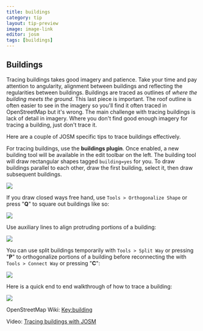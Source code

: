 ```yaml
---
title: buildings
category: tip
layout: tip-preview
image: image-link
editor: josm
tags: [buildings]
---
```



## Buildings

Tracing buildings takes good imagery and patience. Take your time and pay attention to angularity, alignment between buildings and reflecting the regularities between buildings. Buildings are traced as outlines of *where the building meets the ground*. This last piece is important. The roof outline is often easier to see in the imagery so you'll find it often traced in OpenStreetMap but it's wrong. The main challenge with tracing buildings is lack of detail in imagery. Where you don't find good enough imagery for tracing a building, just don't trace it. 

Here are a couple of JOSM specific tips to trace buildings effectively.

For tracing buildings, use the **buildings plugin**. Once enabled, a new building tool will be available in the edit toolbar on the left. The building tool will draw rectangular shapes tagged `building=yes` for you. To draw buildings parallel to each other, draw the first building, select it, then draw subsequent buildings.

![](https://s3.amazonaws.com/f.cl.ly/items/3A2T0l0Y3x0N030w090F/building.gif)

If you draw closed ways free hand, use `Tools > Orthogonalize Shape` or press "**Q**" to square out buildings like so:

![](https://s3.amazonaws.com/f.cl.ly/items/3U3c1S1V2X1Q1h3s0845/Screen%20Shot%202014-12-15%20at%206.35.04%20PM.png)

Use auxiliary lines to align protruding portions of a building:

![](https://s3.amazonaws.com/f.cl.ly/items/0s3G3T200b1C3d3i0x2Y/buildingalignment.gif)

You can use split buildings temporarily with `Tools > Split Way` or pressing "**P**" to orthogonalize portions of a building before reconnecting the with `Tools > Connect Way` or pressing "**C**":

![](https://s3.amazonaws.com/f.cl.ly/items/151R161W3i2c043q1z0B/straightenc.gif)

Here is a quick end to end walkthrough of how to trace a building:

![](https://s3.amazonaws.com/f.cl.ly/items/3T0Y0h390L3l19000s2h/buildings.gif)

OpenStreetMap Wiki: [Key:building](http://wiki.openstreetmap.org/wiki/Key:building)

Video: [Tracing buildings with JOSM](https://www.youtube.com/watch?v=9GRIHSAAkSs)
